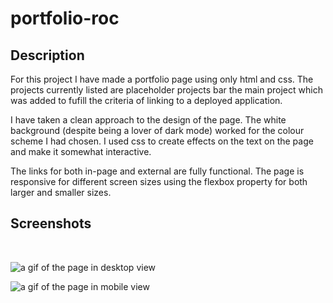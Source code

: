 # portfolio-roc

## Description

For this project I have made a portfolio page using only html and css. The projects currently listed are placeholder projects bar the main project which was added to fufill the criteria of linking to a deployed application.

I have taken a clean approach to the design of the page. The white background (despite being a lover of dark mode) worked for the colour scheme I had chosen. I used css to create effects on the text on the page and make it somewhat interactive.

The links for both in-page and external are fully functional. The page is responsive for different screen sizes using the flexbox property for both larger and smaller sizes.

## Screenshots 
<br>

![a gif of the page in desktop view](screenshots/portfolio.gif)

![a gif of the page in mobile view](screenshots/portfolio-mobile.gif)